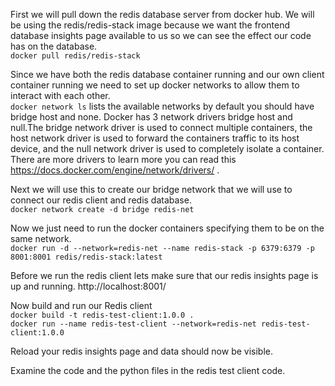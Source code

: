 First we will pull down the redis database server from docker hub. We will be using the redis/redis-stack image because we want the frontend database insights page available to us so we can see the effect our code has on the database.<br>
`docker pull redis/redis-stack`

Since we have both the redis database container running and our own client container running we need to set up docker networks to allow them to interact with each other.<br>
`docker network ls` lists the available networks by default you should have bridge host and none. Docker has 3 network drivers bridge host and null.The bridge network driver is used to connect multiple containers, the host network driver is used to forward the containers traffic to its host device, and the null network driver is used to completely isolate a container. There are more drivers to learn more you can read this https://docs.docker.com/engine/network/drivers/ . 

Next we will use this to create our bridge network that we will use to connect our redis client and redis database.<br>
`docker network create -d bridge redis-net`

Now we just need to run the docker containers specifying them to be on the same network.<br>
`docker run -d --network=redis-net --name redis-stack -p 6379:6379 -p 8001:8001 redis/redis-stack:latest`

Before we run the redis client lets make sure that our redis insights page is up and running.
http://localhost:8001/

Now build and run our Redis client<br>
`docker build -t redis-test-client:1.0.0 .`<br>
 `docker run --name redis-test-client --network=redis-net redis-test-client:1.0.0`

Reload your redis insights page and data should now be visible.<br>

Examine the code and the python files in the redis test client code.